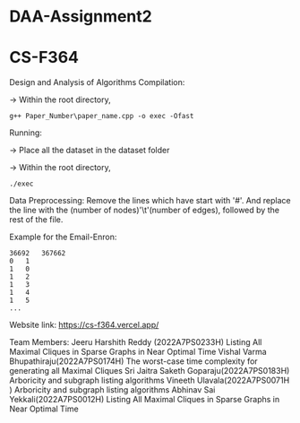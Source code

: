 # DAA-Assignment2
# CS-F364
Design and Analysis of Algorithms
Compilation:

-> Within the root directory,

    g++ Paper_Number\paper_name.cpp -o exec -Ofast

Running:

-> Place all the dataset in the dataset folder

-> Within the root directory,

    ./exec

Data Preprocessing:
Remove the lines which have start with '#'. And replace the line with the (number of nodes)'\t'(number of edges), followed by the rest of the file.

Example for the Email-Enron:

    36692   367662
    0	1
    1	0
    1	2
    1	3
    1	4
    1	5
    ...

Website link:
https://cs-f364.vercel.app/

Team Members:
Jeeru Harshith Reddy (2022A7PS0233H)
Listing All Maximal Cliques in Sparse Graphs in Near Optimal Time
Vishal Varma Bhupathiraju(2022A7PS0174H)
The worst-case time complexity for generating all Maximal Cliques
Sri Jaitra Saketh Goparaju(2022A7PS0183H)
Arboricity and subgraph listing algorithms
Vineeth Ulavala(2022A7PS0071H )
Arboricity and subgraph listing algorithms
Abhinav Sai Yekkali(2022A7PS0012H)
Listing All Maximal Cliques in Sparse Graphs in Near Optimal Time
